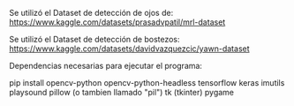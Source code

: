 Se utilizó el Dataset de detección de ojos de: https://www.kaggle.com/datasets/prasadvpatil/mrl-dataset 

Se utilizó el Dataset de detección de bostezos: https://www.kaggle.com/datasets/davidvazquezcic/yawn-dataset

Dependencias necesarias para ejecutar el programa:

pip install opencv-python opencv-python-headless tensorflow keras imutils playsound pillow (o tambien llamado "pil") tk (tkinter) pygame

